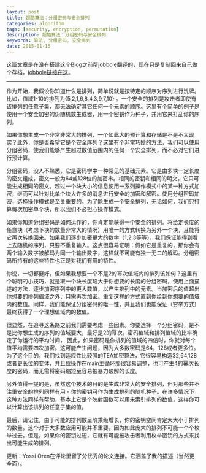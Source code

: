 ```yaml
---
layout: post
title: 超酷算法：分组密码与安全排列
categories: algorithm
tags: [security, encryption, permutation]
description: 超酷算法：分组密码与安全排列
keywords: 算法, 分组密码, 安全排列
date: 2015-01-16
---
```


这篇文章是在没有搭建这个Blog之前帮jobbole翻译的，现在只是复制回来自己做个存档，[jobbole链接在这](http://blog.jobbole.com/83218/)。

----------

作为开始，我假设你知道什么是排列，简单说就是按特定的顺序对序列进行洗牌。比如，值域1-10的排列为{5,2,1,6,8,4,3,9,7,10} 。一个安全的排列是攻击者即使有该排列的任意子集，都无法确定其它任何一个元素的顺序。这里有个简单的例子是使用一个安全加密的伪随机数生成器，用一个密钥作为种子，并用它来打乱你的序列。

如果你想生成一个非常非常大的排列，一个如此大的预计算和存储是不是不太现实？此外，你是否希望它是个安全序列？这里有个非常巧妙的方法，我们可以使用分组密码，使我们能够产生超过数值范围内的任何一个安全排列，而不必对它们进行预计算。

分组密码，没人不熟悉，它是密码学中一种常见的基础元素。它是由多块一定长度的密文组成，密文一般为64或128位的加密串。相同的密钥和相同的明文，它只可能生成相同的密文。超过一个块大小的信息使用一系列操作模式中的某一种方式加密，继而可以针对比单个块大许多的消息进行安全的加密和解密。使用分组密码加密，选择操作模式是至关重要的。为了能生成一个安全排列，无论如何，我们只打算每次加密单个块，所以我们不必担心操作模式。

如果你知道分组密码是如何运作的，你肯定能获得一个安全的排列。将给定长度的任意块（考虑下块的数量非常大的情况）用唯一的方式转换为另外一个块，且能将它再次转换回来。如果我们逐步加密更大的数字（1,2,3等等），我们保证能得到看上去随机的序列，只要不重复输入。这点很容易证明：假如它是重复的，那你会有两个输入数字被解码为同一个输出数字，这样就不可能有独一无二的解码。分组密码所持有的这些特性也正是对我们有用的特性。

你说，一切都挺好，但如果我想要一个不是2的幂次值域内的排列该如何？这里有个聪明的小技巧，就是取一个块长度略大于你想要的长度的分组密码，使用上面描述的方法，逐步加密序列中的更大数值，以产生排列中的元素。当加密后的值超出你想要的排列值域之外，只需再次加密。重复这样的方式直到你给到你想要的值域内的数值。同样，我们能保证分组密码的唯一性，并且我们也能保证（穷举方式）最终获得了一个理想值域内的数值。

很显然，在追寻这条路之前我们需要考虑一些因素。你要选择一个分组密码，是不是比你想生成的序列的值域要大，最好是2的幂次。密码值域和排列值域的比率确定了你运行的平均时间， 因此，如果密码是你排列的值域的四倍时，你就对每个值平均需要四次加密。这可能产生问题，因为大多数密码是64，128或者更多位。为了这个目的，我们找到适应性比较强的TEA加密算法，它很容易构造32,64,128或者更长位的变体，并且位操作在main主循环那很容易调整，也可产生4的幂次长度的密码，而无需将密码缩短至容易被暴力破解的长度。

另外值得一提的是，虽然这个技术的目的是生成非常大的安全排列，但对那些并不注重安全的排列同样有用 - 你的密钥可作为生成排列的随机种子。在许多情况下这种方法同样有帮助，基本上它是个映射函数可以用来索引排列的数值，这样你可以计算出该排列的任意子集的值。

最后，请记住，由于可能的排列数呈阶乘级增长，你的密钥空间肯定大大小于排列的数量。这个对于大多数应用可能并不重要，因为如此庞大的排列不可能一个个枚举过去。但是，如果你的密钥过短，它就有可能被攻击者利用枚举密钥的方式来找出可能生成的排列。

更新：Yossi Oren在评论里留了分优秀的论文连接。它涵盖了我的描述（当然更全面）。